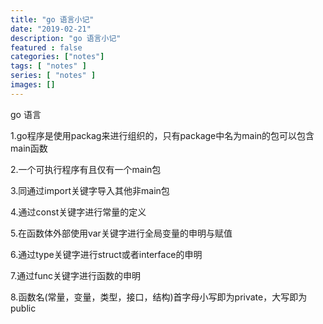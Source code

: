 ```yaml
---
title: "go 语言小记"
date: "2019-02-21"
description: "go 语言小记"
featured : false
categories: ["notes"]
tags: [ "notes" ]
series: [ "notes" ]
images: []
---
```

go 语言

1.go程序是使用packag来进行组织的，只有package中名为main的包可以包含main函数

2.一个可执行程序有且仅有一个main包

3.同通过import关键字导入其他非main包

4.通过const关键字进行常量的定义

5.在函数体外部使用var关键字进行全局变量的申明与赋值

6.通过type关键字进行struct或者interface的申明

7.通过func关键字进行函数的申明

8.函数名(常量，变量，类型，接口，结构)首字母小写即为private，大写即为public


